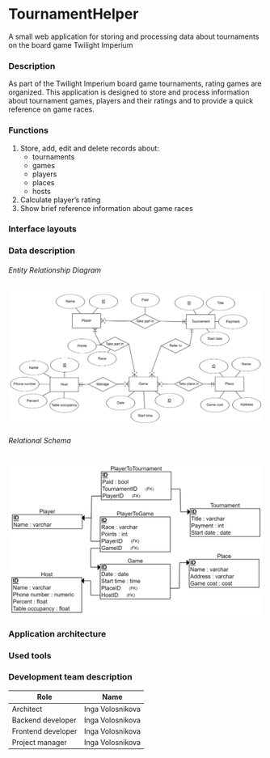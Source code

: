 # TournamentHelper
A small web application for storing and processing data about tournaments on the board game Twilight Imperium

### Description
As part of the Twilight Imperium board game tournaments, rating games are organized. This application is designed to store and process information about tournament games, players and their ratings and to provide a quick reference on game races.

### Functions
1. Store, add, edit and delete records about:
    * tournaments
    * games
    * players
    * places
    * hosts
2. Calculate player’s rating
2. Show brief reference information about game races

### Interface layouts
### Data description
###### Entity Relationship Diagram
![ERD](/images/ERD.png)
###### Relational Schema
![RS](/images/RS.png)
### Application architecture
### Used tools
### Development team description
Role | Name
------------ | -------------
Architect | Inga Volosnikova
Backend developer | Inga Volosnikova
Frontend developer | Inga Volosnikova
Project manager | Inga Volosnikova
